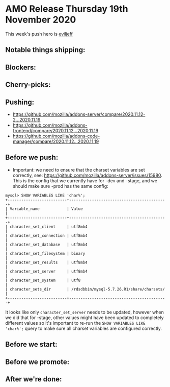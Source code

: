 # AMO Release Thursday 19th November 2020

This week's push hero is [eviljeff](https://github.com/eviljeff)

## Notable things shipping:

## Blockers:

## Cherry-picks:

## Pushing:

- https://github.com/mozilla/addons-server/compare/2020.11.12-2...2020.11.19
- https://github.com/mozilla/addons-frontend/compare/2020.11.12...2020.11.19
- https://github.com/mozilla/addons-code-manager/compare/2020.11.12...2020.11.19

## Before we push:

- Important: we need to ensure that the charset variables are set correctly, see: https://github.com/mozilla/addons-server/issues/15980. This is the config that we currently have for -dev and -stage, and we should make sure -prod has the same config:

```
mysql> SHOW VARIABLES LIKE 'char%';
+--------------------------+-------------------------------------------+
| Variable_name            | Value                                     |
+--------------------------+-------------------------------------------+
| character_set_client     | utf8mb4                                   |
| character_set_connection | utf8mb4                                   |
| character_set_database   | utf8mb4                                   |
| character_set_filesystem | binary                                    |
| character_set_results    | utf8mb4                                   |
| character_set_server     | utf8mb4                                   |
| character_set_system     | utf8                                      |
| character_sets_dir       | /rdsdbbin/mysql-5.7.26.R1/share/charsets/ |
+--------------------------+-------------------------------------------+
```

It looks like only `character_set_server` needs to be updated, however when we did that for -stage, other values might have been updated to completely different values so it's important to re-run the `SHOW VARIABLES LIKE 'char%';` query to make sure all charset variables are configured correctly.

## Before we start:

## Before we promote:

## After we're done:
